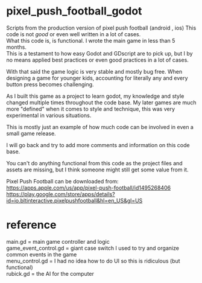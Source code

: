 # pixel_push_football_godot
Scripts from the production version of pixel push football (android , ios) 
This code is not *good* or even well written in a lot of cases.  
What this code is, is functional. I wrote the main game in less than 5 months.  
This is a testament to how easy Godot and GDscript are to pick up, but I by no means applied 
best practices or even good practices in a lot of cases.   

With that said the game logic is very stable and mostly bug free. 
When designing a game for younger kids, accounting for literally any and every button press becomes challenging. 

As I built this game as a project to learn godot, my knowledge and style changed multiple times throughout the code base.
My later games are much more "defined" when it comes to style and technique, this was very experimental in various situations. 

This is mostly just an example of how much code can be involved in even a small game release.  

I will go back and try to add more comments and information on this code base.

You can't do anything functional from this code as the project files and assets are missing, but I think someone
might still get some value from it. 


Pixel Push Football can be downloaded from:
https://apps.apple.com/us/app/pixel-push-football/id1495268406
https://play.google.com/store/apps/details?id=io.bltinteractive.pixelpushfootball&hl=en_US&gl=US


# reference 
main.gd = main game controller and logic  
game_event_control.gd = giant case switch I used to try and organize common events in the game  
menu_control.gd = I had no idea how to do UI so this is ridiculous (but functional)  
rubick.gd = the AI for the computer  

